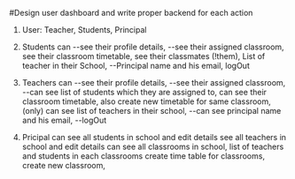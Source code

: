 #Design user dashboard and write proper backend for each action

1. User: Teacher, Students, Principal

1. Students can 
--see their profile details, 
--see their assigned classroom,  
see their classroom timetable,
see their classmates (!them),
List of teacher in their School,
--Principal name and his email,
logOut

2. Teachers can 
--see their profile details,
--see their assigned classroom,
--can see list of students which they are assigned to,
can see their classroom timetable,
also create new timetable for same classroom, (only)
can see list of teachers in their school,
--can see principal name and his email,
--logOut

3. Pricipal can
see all students in school and edit details
see all teachers in school and edit details
can see all classrooms in school,
list of teachers and students in each classrooms
create time table for classrooms,
create new classroom, 

